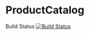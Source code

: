# ProductCatalog
Build Status
[![Build Status](https://circleci.com/gh/Kaazikin/ProductCatalog.png?branch=master)](https://circleci.com/gh/Kaazikin/ProductCatalog)


